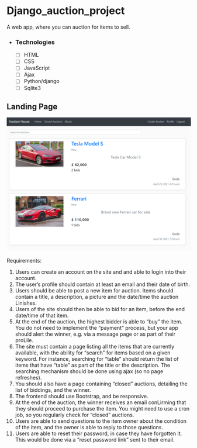 # Django_auction_project

A web app, where you can auction for items to sell.

-   ### Technologies
    -   [ ] HTML
    -   [ ] CSS
    -   [ ] JavaScript
    -   [ ] Ajax
    -   [ ] Python/django
    -   [ ] Sqlite3

## Landing Page

![Main](media/main_page.PNG)

Requirements:

1. Users can create an account on the site and and able to login into their account.
2. The user’s profile should contain at least an email and their date of birth.
3. Users should be able to post a new item for auction. Items should contain a title, a
   description, a picture and the date/time the auction Linishes.
4. Users of the site should then be able to bid for an item, before the end date/time of
   that item.
5. At the end of the auction, the highest bidder is able to “buy” the item. You do not need
   to implement the “payment” process, but your app should alert the winner, e.g. via a
   message page or as part of their proLile.
6. The site must contain a page listing all the items that are currently available, with the
   ability for “search” for items based on a given keyword. For instance, searching for
   “table” should return the list of items that have “table” as part of the title or the
   description. The searching mechanism should be done using ajax (so no page
   refreshes).
7. You should also have a page containing “closed” auctions, detailing the list of biddings,
   and the winner.
8. The frontend should use Bootstrap, and be responsive.
9. At the end of the auction, the winner receives an email conLirming that they should
   proceed to purchase the item. You might need to use a cron job, so you regularly
   check for “closed” auctions.
10. Users are able to send questions to the item owner about the condition of the item,
    and the owner is able to reply to those questions.
11. Users are able to reset their password, in case they have forgotten it. This would be
    done via a “reset password link” sent to their email.
